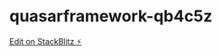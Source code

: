 # quasarframework-qb4c5z

[Edit on StackBlitz ⚡️](https://stackblitz.com/edit/quasarframework-qb4c5z)